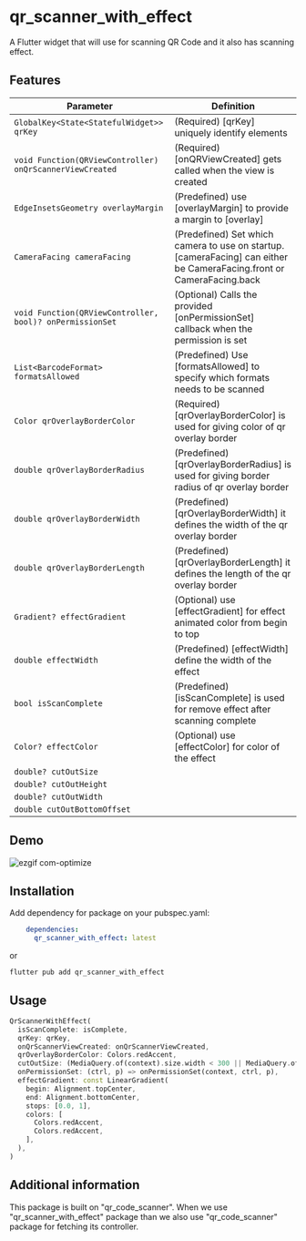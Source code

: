 # qr_scanner_with_effect

A Flutter widget that will use for scanning QR Code and it also has scanning effect.

## Features

| Parameter                                                       | Definition                                                                                                            |
|-----------------------------------------------------------------|-----------------------------------------------------------------------------------------------------------------------|
| `GlobalKey<State<StatefulWidget>> qrKey`                        | (Required) [qrKey] uniquely identify elements                                                                         |
| `void Function(QRViewController) onQrScannerViewCreated`        | (Required) [onQRViewCreated] gets called when the view is created                                                     | 
| `EdgeInsetsGeometry overlayMargin`                              | (Predefined)  use [overlayMargin] to provide a margin to [overlay]                                                    |
| `CameraFacing cameraFacing`                                     | (Predefined)  Set which camera to use on startup.[cameraFacing] can either be CameraFacing.front or CameraFacing.back |
| `void Function(QRViewController, bool)? onPermissionSet`        | (Optional) Calls the provided [onPermissionSet] callback when the permission is set                                   | 
| `List<BarcodeFormat> formatsAllowed`                            | (Predefined) Use [formatsAllowed] to specify which formats needs to be scanned                                        |
 | `Color qrOverlayBorderColor`                                    | (Required) [qrOverlayBorderColor] is used for giving color of qr overlay border                                       | 
| `double qrOverlayBorderRadius`                                  | (Predefined) [qrOverlayBorderRadius] is used for giving border radius of qr overlay border                            | 
| `double qrOverlayBorderWidth`                                   | (Predefined) [qrOverlayBorderWidth] it defines the width of the qr overlay border                                     |
| `double qrOverlayBorderLength`                                  | (Predefined) [qrOverlayBorderLength] it defines the length of the qr overlay border                                   |
| `Gradient? effectGradient`                                      | (Optional) use [effectGradient] for effect animated color from begin to top                                           |
| `double effectWidth`                                            | (Predefined) [effectWidth] define the width of the effect                                                             |
| `bool isScanComplete`                                           | (Predefined) [isScanComplete] is used for remove effect after scanning complete                                       |
| `Color? effectColor`                                            | (Optional) use [effectColor] for color of the effect                                                                  |
| `double? cutOutSize`                                            |                                                                                                                       | 
| `double? cutOutHeight`                                          |                                                                                                                       |
| `double? cutOutWidth`                                           |                                                                                                                       |
| `double cutOutBottomOffset`                                     |                                                                                                                       |


## Demo

![ezgif com-optimize](https://github.com/mirzamahmud/qr_scanner_with_effect/assets/91328350/fb8d1da5-19a6-492d-adb3-c152963d3fc3)

## Installation

Add dependency for package on your pubspec.yaml:

```yaml
    dependencies:
      qr_scanner_with_effect: latest
```
or

```shell
flutter pub add qr_scanner_with_effect
```

## Usage

```dart
QrScannerWithEffect(
  isScanComplete: isComplete,
  qrKey: qrKey,
  onQrScannerViewCreated: onQrScannerViewCreated,
  qrOverlayBorderColor: Colors.redAccent,
  cutOutSize: (MediaQuery.of(context).size.width < 300 || MediaQuery.of(context).size.height < 400) ? 250.0 : 300.0,
  onPermissionSet: (ctrl, p) => onPermissionSet(context, ctrl, p),
  effectGradient: const LinearGradient(
    begin: Alignment.topCenter,
    end: Alignment.bottomCenter,
    stops: [0.0, 1],
    colors: [
      Colors.redAccent,
      Colors.redAccent,
    ],
  ),
)
```
## Additional information

This package is built on "qr_code_scanner". When we use "qr_scanner_with_effect" package than we also use "qr_code_scanner" package for fetching its controller.
